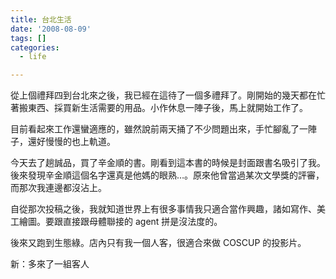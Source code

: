 ```yaml
---
title: 台北生活
date: '2008-08-09'
tags: []
categories:
  - life

---
```

從上個禮拜四到台北來之後，我已經在這待了一個多禮拜了。剛開始的幾天都在忙著搬東西、採買新生活需要的用品。小作休息一陣子後，馬上就開始工作了。  
  
目前看起來工作還蠻適應的，雖然說前兩天捅了不少問題出來，手忙腳亂了一陣子，還好慢慢的也上軌道。  
  
今天去了趟誠品，買了辛金順的書。剛看到這本書的時候是封面跟書名吸引了我。後來發現辛金順這個名字還真是他媽的眼熟…。原來他曾當過某次文學獎的評審，而那次我連邊都沒沾上。  
  
自從那次投稿之後，我就知道世界上有很多事情我只適合當作興趣，諸如寫作、美工繪圖。要跟直接跟母體聯接的 agent 拼是沒法度的。  
  
後來又跑到生態綠。店內只有我一個人客，很適合來做 COSCUP 的投影片。  
  
新：多來了一組客人